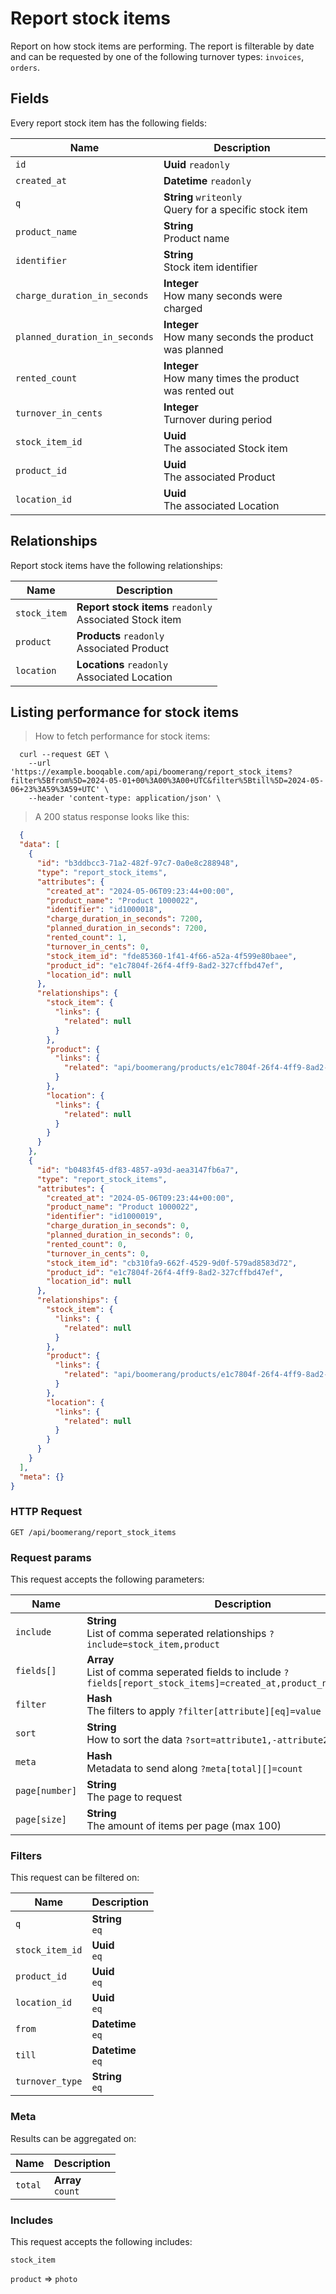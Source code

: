 # Report stock items

Report on how stock items are performing. The report is filterable by date and can be requested by one of the following turnover types: `invoices`, `orders`.

## Fields
Every report stock item has the following fields:

Name | Description
-- | --
`id` | **Uuid** `readonly`<br>
`created_at` | **Datetime** `readonly`<br>
`q` | **String** `writeonly`<br>Query for a specific stock item
`product_name` | **String** <br>Product name
`identifier` | **String** <br>Stock item identifier
`charge_duration_in_seconds` | **Integer** <br>How many seconds were charged
`planned_duration_in_seconds` | **Integer** <br>How many seconds the product was planned
`rented_count` | **Integer** <br>How many times the product was rented out
`turnover_in_cents` | **Integer** <br>Turnover during period
`stock_item_id` | **Uuid** <br>The associated Stock item
`product_id` | **Uuid** <br>The associated Product
`location_id` | **Uuid** <br>The associated Location


## Relationships
Report stock items have the following relationships:

Name | Description
-- | --
`stock_item` | **Report stock items** `readonly`<br>Associated Stock item
`product` | **Products** `readonly`<br>Associated Product
`location` | **Locations** `readonly`<br>Associated Location


## Listing performance for stock items



> How to fetch performance for stock items:

```shell
  curl --request GET \
    --url 'https://example.booqable.com/api/boomerang/report_stock_items?filter%5Bfrom%5D=2024-05-01+00%3A00%3A00+UTC&filter%5Btill%5D=2024-05-06+23%3A59%3A59+UTC' \
    --header 'content-type: application/json' \
```

> A 200 status response looks like this:

```json
  {
  "data": [
    {
      "id": "b3ddbcc3-71a2-482f-97c7-0a0e8c288948",
      "type": "report_stock_items",
      "attributes": {
        "created_at": "2024-05-06T09:23:44+00:00",
        "product_name": "Product 1000022",
        "identifier": "id1000018",
        "charge_duration_in_seconds": 7200,
        "planned_duration_in_seconds": 7200,
        "rented_count": 1,
        "turnover_in_cents": 0,
        "stock_item_id": "fde85360-1f41-4f66-a52a-4f599e80baee",
        "product_id": "e1c7804f-26f4-4ff9-8ad2-327cffbd47ef",
        "location_id": null
      },
      "relationships": {
        "stock_item": {
          "links": {
            "related": null
          }
        },
        "product": {
          "links": {
            "related": "api/boomerang/products/e1c7804f-26f4-4ff9-8ad2-327cffbd47ef"
          }
        },
        "location": {
          "links": {
            "related": null
          }
        }
      }
    },
    {
      "id": "b0483f45-df83-4857-a93d-aea3147fb6a7",
      "type": "report_stock_items",
      "attributes": {
        "created_at": "2024-05-06T09:23:44+00:00",
        "product_name": "Product 1000022",
        "identifier": "id1000019",
        "charge_duration_in_seconds": 0,
        "planned_duration_in_seconds": 0,
        "rented_count": 0,
        "turnover_in_cents": 0,
        "stock_item_id": "cb310fa9-662f-4529-9d0f-579ad8583d72",
        "product_id": "e1c7804f-26f4-4ff9-8ad2-327cffbd47ef",
        "location_id": null
      },
      "relationships": {
        "stock_item": {
          "links": {
            "related": null
          }
        },
        "product": {
          "links": {
            "related": "api/boomerang/products/e1c7804f-26f4-4ff9-8ad2-327cffbd47ef"
          }
        },
        "location": {
          "links": {
            "related": null
          }
        }
      }
    }
  ],
  "meta": {}
}
```

### HTTP Request

`GET /api/boomerang/report_stock_items`

### Request params

This request accepts the following parameters:

Name | Description
-- | --
`include` | **String** <br>List of comma seperated relationships `?include=stock_item,product`
`fields[]` | **Array** <br>List of comma seperated fields to include `?fields[report_stock_items]=created_at,product_name,identifier`
`filter` | **Hash** <br>The filters to apply `?filter[attribute][eq]=value`
`sort` | **String** <br>How to sort the data `?sort=attribute1,-attribute2`
`meta` | **Hash** <br>Metadata to send along `?meta[total][]=count`
`page[number]` | **String** <br>The page to request
`page[size]` | **String** <br>The amount of items per page (max 100)


### Filters

This request can be filtered on:

Name | Description
-- | --
`q` | **String** <br>`eq`
`stock_item_id` | **Uuid** <br>`eq`
`product_id` | **Uuid** <br>`eq`
`location_id` | **Uuid** <br>`eq`
`from` | **Datetime** <br>`eq`
`till` | **Datetime** <br>`eq`
`turnover_type` | **String** <br>`eq`


### Meta

Results can be aggregated on:

Name | Description
-- | --
`total` | **Array** <br>`count`


### Includes

This request accepts the following includes:

`stock_item`


`product` => 
`photo`







